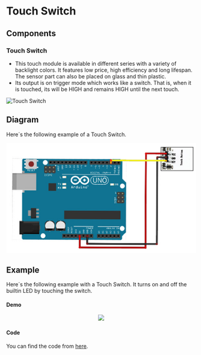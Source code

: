 # Touch Switch

## Components 
### Touch Switch

* This touch module is available in different series with a variety of backlight colors. It features low price, high efficiency and long lifespan. The sensor part can also be placed on glass and thin plastic.
* Its output is on trigger mode which works like a switch. That is, when it is touched, its will be HIGH and remains HIGH until the next touch.

<img title="Touch Switch" src="https://electropeak.com/learn/wp-content/uploads/2020/12/HTTM-Series-Touch-Switch-Module.jpg" width=200/>

## Diagram

Here´s the following example of a Touch Switch.

![Touch Switch diagram](./img/Touch_Switch_diagram.png)

## Example

Here´s the following example with a Touch Switch. It turns on and off the builtin LED by touching the switch.

#### Demo
<p align="center"><img src="./img/Touch_Switch_demo.gif"/></p>

#### Code

You can find the code from [here](./Touch_Switch.ino).

